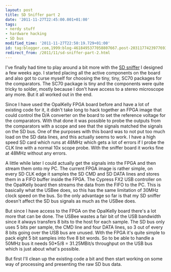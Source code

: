 ```yaml
---
layout: post
title: SD Sniffer part 2
date: '2011-11-27T22:45:00.001+01:00'
tags:
- nerdy stuff
- hardware hacking
- SD bus
modified_time: '2011-11-27T22:50:19.729+01:00'
id: tag:blogger.com,1999:blog-4618495377058807667.post-2031177423977693249
redirect_from: /2011/11/sd-sniffer-part-2.html
---
```


I've finally had time to play around a bit more with the [SD
sniffer](http://blog.weinigel.se/2011/11/sd-sniffer.html) I designed a
few weeks ago.  I started placing all the active components on the
board and also got to curse myself for choosing the tiny, tiny, SC70
packages for the comparators.  The SC70 package is tiny and the
components were quite tricky to solder, mostly because I don't have
access to a stereo microscope any more.  But it all worked out in the
end.

Since I have used the OpalKelly FPGA board before and have a lot of
existing code for it, it didn't take long to hack together an FPGA
image that could control the D/A converter on the board to set the
reference voltage for the comparators.  With that done it was possible
to probe the outputs from the comparators with a scope and see that
the signals matched the signals on the SD bus.  One of the purposes
with this board was to not put too much load on the SD data lines, and
this actually seems to work.  I have a high speed SD card which runs
at 48MHz which gets a lot of errors if I probe the CLK line with a
normal 10x scope probe.  With the sniffer board it works fine at 48MHz
without any errors.

A little while later I could actually get the signals into the FPGA
and then stream them onto my PC.  The current FPGA image is rather
simple, on every SD CLK edge it samples the SD CMD and SD DATA lines
and stores them in a FIFO buffer inside the FPGA.  The Cypress FX2 USB
controller on the OpalKelly board then streams the data from the FIFO
to the PC.  This is basically what the USBee does, so this has the
same limitation of 30MHz clock speed on the bus.  So the only
advantage so far is that my SD sniffer doesn't affect the SD bus
signals as much as the USBee does.

But since I have access to the FPGA on the OpalKelly board there's a
lot more that can be done.  The USBee wastes a fair bit of the USB
bandwidth since it always transfers 8 bits to the host for each
sample.  The SD bus only uses 5 bits per sample, the CMD line and four
DATA lines, so 3 out of every 8 bits going over the USB bus are
unused.  With the FPGA it's quite simple to pack eight 5 bit samples
into five 8 bit words.  So to be able to handle a 50MHz bus it needs
50*5/8 = 31.25MBit/s throughput on the USB bus which is just about
what's possible.

But first I'll clean up the existing code a bit and then start working
on some way of processing and presenting the raw SD bus data.
